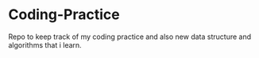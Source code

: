 # Coding-Practice
Repo to keep track of my coding practice and also new data structure and algorithms that i learn.

